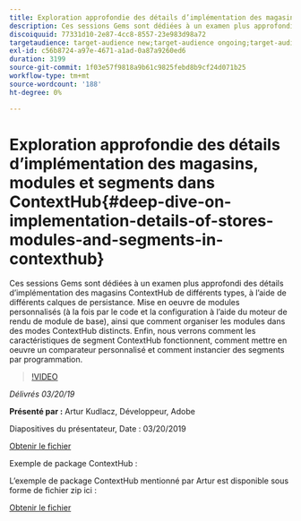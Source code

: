 ```yaml
---
title: Exploration approfondie des détails d’implémentation des magasins, modules et segments dans ContextHub
description: Ces sessions Gems sont dédiées à un examen plus approfondi des détails d’implémentation des magasins ContextHub de différents types, à l’aide de différents calques de persistance. Mise en oeuvre de modules personnalisés (à la fois par le code et la configuration à l’aide du moteur de rendu de module de base), ainsi que comment organiser les modules dans des modes ContextHub distincts. Enfin, nous verrons comment les caractéristiques de segment ContextHub fonctionnent, comment mettre en oeuvre un comparateur personnalisé et comment instancier des segments par programmation.
discoiquuid: 77331d10-2e87-4cc8-8557-23e983d98a72
targetaudience: target-audience new;target-audience ongoing;target-audience upgrader
exl-id: c56b8724-a97e-4671-a1ad-0a87a9260ed6
duration: 3199
source-git-commit: 1f03e57f9818a9b61c9825febd8b9cf24d071b25
workflow-type: tm+mt
source-wordcount: '188'
ht-degree: 0%

---
```


# Exploration approfondie des détails d’implémentation des magasins, modules et segments dans ContextHub{#deep-dive-on-implementation-details-of-stores-modules-and-segments-in-contexthub}

Ces sessions Gems sont dédiées à un examen plus approfondi des détails d’implémentation des magasins ContextHub de différents types, à l’aide de différents calques de persistance. Mise en oeuvre de modules personnalisés (à la fois par le code et la configuration à l’aide du moteur de rendu de module de base), ainsi que comment organiser les modules dans des modes ContextHub distincts. Enfin, nous verrons comment les caractéristiques de segment ContextHub fonctionnent, comment mettre en oeuvre un comparateur personnalisé et comment instancier des segments par programmation.

>[!VIDEO](https://video.tv.adobe.com/v/27010/?quality=9)

*Délivrés 03/20/19*

**Présenté par :** Artur Kudlacz, Développeur, Adobe

Diapositives du présentateur, Date : 03/20/2019

[Obtenir le fichier](assets/aem-gems-contexthubdeepdive-03202019.pdf)

Exemple de package ContextHub :

L’exemple de package ContextHub mentionné par Artur est disponible sous forme de fichier zip ici :

[Obtenir le fichier](/help/experience-manager-gems/assets/contexthub-gems-deep-dive-1.0.zip)